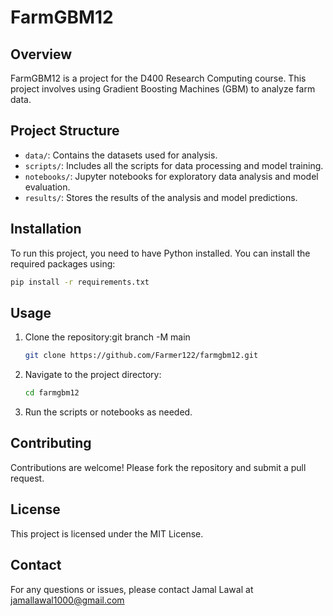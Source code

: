 # FarmGBM12

## Overview
FarmGBM12 is a project for the D400 Research Computing course. This project involves using Gradient Boosting Machines (GBM) to analyze farm data.

## Project Structure
- `data/`: Contains the datasets used for analysis.
- `scripts/`: Includes all the scripts for data processing and model training.
- `notebooks/`: Jupyter notebooks for exploratory data analysis and model evaluation.
- `results/`: Stores the results of the analysis and model predictions.

## Installation
To run this project, you need to have Python installed. You can install the required packages using:

```bash
pip install -r requirements.txt
```

## Usage
1. Clone the repository:git branch -M main
    ```bash
    git clone https://github.com/Farmer122/farmgbm12.git
    ```
2. Navigate to the project directory:
    ```bash
    cd farmgbm12
    ```
3. Run the scripts or notebooks as needed.

## Contributing
Contributions are welcome! Please fork the repository and submit a pull request.

## License
This project is licensed under the MIT License.

## Contact
For any questions or issues, please contact Jamal Lawal at jamallawal1000@gmail.com